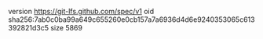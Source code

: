 version https://git-lfs.github.com/spec/v1
oid sha256:7ab0c0ba99a649c655260e0cb157a7a6936d4d6e9240353065c613392821d3c5
size 5869
